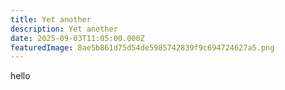 ```yaml
---
title: Yet another
description: Yet another
date: 2025-09-03T11:05:00.000Z
featuredImage: 8ae5b861d75d54de5985742839f9c694724627a5.png
---
```

hello
